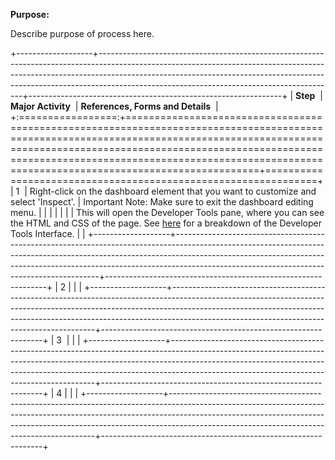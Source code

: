 **Purpose:**

Describe purpose of process here.

+-------------------+-----------------------------------------------------------------------------------------------------------------------------------------------------------------------------------------------------------------------------------------------------------------------------------------------------+---------------------------------------------------------------+
| **Step**          | **Major Activity**                                                                                                                                                                                                                                                                                  | **References, Forms and Details**                             |
+:=================:+=====================================================================================================================================================================================================================================================================================================+===============================================================+
| 1                 | Right-click on the dashboard element that you want to customize and select 'Inspect'.                                                                                                                                                                                                               | Important Note: Make sure to exit the dashboard editing menu. |
|                   |                                                                                                                                                                                                                                                                                                     |                                                               |
|                   | This will open the Developer Tools pane, where you can see the HTML and CSS of the page. See [here](https://pacificsalmonfoundation-my.sharepoint.com/:u:/g/personal/psalinasruiz_psf_ca/EauCkbHGowhPo1-v6t5YUsoBFlms6KnnZxsVE-2dDjqAHg?e=q13ah0) for a breakdown of the Developer Tools Interface. |                                                               |
+-------------------+-----------------------------------------------------------------------------------------------------------------------------------------------------------------------------------------------------------------------------------------------------------------------------------------------------+---------------------------------------------------------------+
| 2                 |                                                                                                                                                                                                                                                                                                     |                                                               |
+-------------------+-----------------------------------------------------------------------------------------------------------------------------------------------------------------------------------------------------------------------------------------------------------------------------------------------------+---------------------------------------------------------------+
| 3                 |                                                                                                                                                                                                                                                                                                     |                                                               |
+-------------------+-----------------------------------------------------------------------------------------------------------------------------------------------------------------------------------------------------------------------------------------------------------------------------------------------------+---------------------------------------------------------------+
| 4                 |                                                                                                                                                                                                                                                                                                     |                                                               |
+-------------------+-----------------------------------------------------------------------------------------------------------------------------------------------------------------------------------------------------------------------------------------------------------------------------------------------------+---------------------------------------------------------------+
